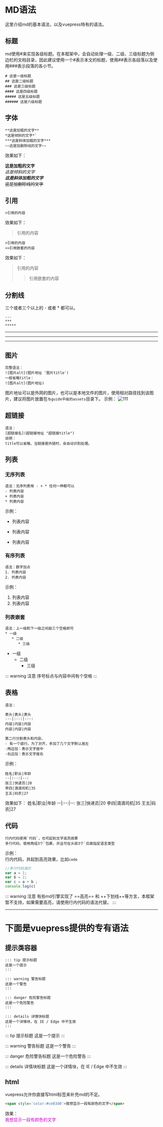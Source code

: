 # MD语法

这里介绍md的基本语法，以及vuepress特有的语法。

## 标题
md使用#来实现各级标题。在本框架中，会自动处理一级、二级、三级标题为侧边栏的文档目录，因此建议使用一个#表示本文的标题，使用##表示各段落以及使用###表示段落的各小节。
```
# 这是一级标题
## 这是二级标题
### 这是三级标题
#### 这是四级标题
##### 这是五级标题
###### 这是六级标题
```


## 字体
```
**这是加粗的文字**
*这是倾斜的文字*`
***这是斜体加粗的文字***
~~这是加删除线的文字~~
```
效果如下：  

**这是加粗的文字**  
*这是倾斜的文字*  
***这是斜体加粗的文字***  
~~这是加删除线的文字~~   

## 引用

```
>引用的内容
```
效果如下：
>引用的内容

```
>引用的内容
>>引用嵌套的内容
```
效果如下：
>引用的内容
>>引用嵌套的内容

## 分割线
三个或者三个以上的 - 或者 * 都可以。
```
---
***
*****
```
---
***
*****

## 图片
```
完整语法：
![图片alt](图片地址 '图片title')
一般省略title：
![图片alt](图片地址)
```
图片地址可以是外网的图片，也可以是本地文件的图片，使用相对路径找到该图片，建议将图片放置在`与guide平级的assets`目录下。
示例：
![111](../assets/404.png '图片title')


## 超链接
```
语法：
[超链接名](超链接地址 "超链接title")
说明：
title可以省略，当链接是外链时，会自动识别处理。
```


## 列表
### 无序列表
```
语法：无序列表用 - + * 任何一种都可以
- 列表内容
+ 列表内容
* 列表内容
```
示例：
- 列表内容
+ 列表内容
* 列表内容

### 有序列表
```
语法：数字加点
1. 列表内容
2. 列表内容
```
示例：
1. 列表内容
2. 列表内容

### 列表嵌套
```
语法：上一级和下一级之间敲三个空格即可
* 一级
   * 二级
      * 三级
```
* 一级
   * 二级
      * 三级

::: warning 注意
序号标点与内容中间有个空格
:::

## 表格
```
语法：

表头|表头|表头
---|:--:|---:
内容|内容|内容
内容|内容|内容

第二行分割表头和内容。
- 有一个就行，为了对齐，多加了几个文字默认居左
-两边加：表示文字居中
-右边加：表示文字居右
```
示例：
```
姓名|职业|年龄
--|:--:|--:
张三|快递员|20
李四|滴滴司机|35
王五|码农|27
```
效果如下：
姓名|职业|年龄
--|:--:|--:
张三|快递员|20
李四|滴滴司机|35
王五|码农|27

## 代码
```
行内代码使用`代码`，也可起到文字高亮效果
多行代码，使用两组3个`包裹，并且可在头部3个`后面指定语言类型
```
示例：  
行内代码，并起到高亮效果，比如`code`

```js
//多行代码演示
var a = 1;
var b = 2;
var c = a + b ;
console.log(c)
```
::: warning 注意
有些md引擎实现了 ==高亮== 和 ++下划线++等方言，本框架暂不支持，如果需要高亮，请使用行内代码的语法代替。
:::



---
# 下面是vuepress提供的专有语法

## 提示类容器
```
::: tip 提示标题
这是一个提示
:::

::: warning 警告标题
这是一个警告
:::

::: danger 危险警告标题
这是一个危险警告
:::

::: details 详情快标题
这是一个详情块，在 IE / Edge 中不生效
:::
```
::: tip 提示标题
这是一个提示
:::

::: warning 警告标题
这是一个警告
:::

::: danger 危险警告标题
这是一个危险警告
:::

::: details 详情块标题
这是一个详情块，在 IE / Edge 中不生效
:::

## html
vuepress允许你直接写html标签来补充md的不足。
```html
<span style='color:#ce03d0'>我想显示一段有颜色的文字</span>
```
效果：  
<span style='color:#ce03d0'>我想显示一段有颜色的文字</span>













